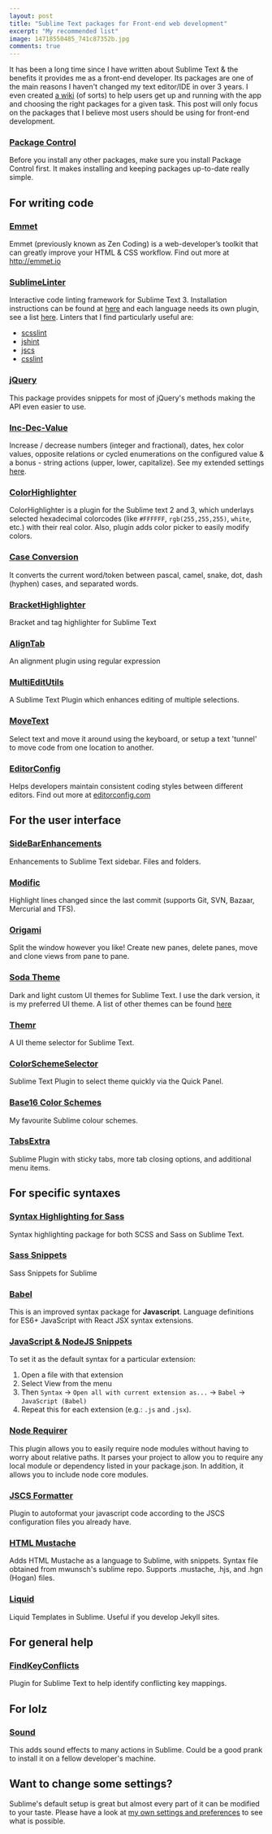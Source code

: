 ```yaml
---
layout: post
title: "Sublime Text packages for Front-end web development"
excerpt: "My recommended list"
image: 14718550485_741c87352b.jpg
comments: true
---
```

It has been a long time since I have written about Sublime Text & the benefits it provides me as a front-end developer. Its packages are one of the main reasons I haven't changed my text editor/IDE in over 3 years. I even created [a wiki](https://github.com/mrmartineau/SublimeTextSetupWiki/wiki/) (of sorts) to help users get up and running with the app and choosing the right packages for a given task. This post will only focus on the packages that I believe most users should be using for front-end development.

### [Package Control](https://sublime.wbond.net/installation)
Before you install any other packages, make sure you install Package Control first. It makes installing and keeping packages up-to-date really simple.

## For writing code
### [Emmet](https://sublime.wbond.net/packages/Emmet)
Emmet (previously known as Zen Coding) is a web-developer’s toolkit that can greatly improve your HTML & CSS workflow. Find out more at http://emmet.io

### [SublimeLinter](https://sublime.wbond.net/packages/SublimeLinter)
Interactive code linting framework for Sublime Text 3. Installation instructions can be found at [here](http://sublimelinter.readthedocs.org/en/latest/installation.html) and each language needs its own plugin, see a list [here](https://sublime.wbond.net/search/sublimelinter). Linters that I find particularly useful are:

* [scsslint](https://packagecontrol.io/packages/SublimeLinter-contrib-scss-lint)
* [jshint](https://packagecontrol.io/packages/SublimeLinter-jshint)
* [jscs](https://packagecontrol.io/packages/SublimeLinter-jscs)
* [csslint](https://packagecontrol.io/packages/SublimeLinter-csslint)

### [jQuery](https://sublime.wbond.net/packages/jQuery)
This package provides snippets for most of jQuery's methods making the API even easier to use.

### [Inc-Dec-Value](https://sublime.wbond.net/packages/Inc-Dec-Value)
Increase / decrease numbers (integer and fractional), dates, hex color values, opposite relations or cycled enumerations on the configured value & a bonus - string actions (upper, lower, capitalize). See my extended settings [here](https://github.com/mrmartineau/SublimeText3UserSettings/blob/master/inc_dec_value.sublime-settings).

### [ColorHighlighter](https://sublime.wbond.net/packages/Color%20Highlighter)
ColorHighlighter is a plugin for the Sublime text 2 and 3, which underlays selected hexadecimal colorcodes (like `#FFFFFF`, `rgb(255,255,255)`, `white`, etc.) with their real color. Also, plugin adds color picker to easily modify colors.

### [Case Conversion](https://sublime.wbond.net/packages/Case%20Conversion)
It converts the current word/token between pascal, camel, snake, dot, dash (hyphen) cases, and separated words.

### [BracketHighlighter](https://sublime.wbond.net/packages/BracketHighlighter)
Bracket and tag highlighter for Sublime Text

### [AlignTab](https://sublime.wbond.net/packages/AlignTab)
An alignment plugin using regular expression

### [MultiEditUtils](https://sublime.wbond.net/packages/MultiEditUtils)
A Sublime Text Plugin which enhances editing of multiple selections.

### [MoveText](https://packagecontrol.io/packages/MoveText)
Select text and move it around using the keyboard, or setup a text 'tunnel' to move code from one location to another.

### [EditorConfig](https://packagecontrol.io/packages/EditorConfig)
Helps developers maintain consistent coding styles between different editors. Find out more at [editorconfig.com](http://editorconfig.com)

## For the user interface

### [SideBarEnhancements](https://sublime.wbond.net/packages/SideBarEnhancements)
Enhancements to Sublime Text sidebar. Files and folders.

### [Modific](https://sublime.wbond.net/packages/Modific)
Highlight lines changed since the last commit (supports Git, SVN, Bazaar, Mercurial and TFS).

### [Origami](https://sublime.wbond.net/packages/Origami)
Split the window however you like! Create new panes, delete panes, move and clone views from pane to pane.

### [Soda Theme](https://sublime.wbond.net/packages/Theme%20-%20Soda)
Dark and light custom UI themes for Sublime Text. I use the dark version, it is my preferred UI theme. A list of other themes can be found [here](https://github.com/mrmartineau/SublimeTextSetupWiki/wiki/Interface-Themes)

### [Themr](https://sublime.wbond.net/packages/Themr)
A UI theme selector for Sublime Text.

### [ColorSchemeSelector](https://sublime.wbond.net/packages/ColorSchemeSelector)
Sublime Text Plugin to select theme quickly via the Quick Panel.

### [Base16 Color Schemes](https://sublime.wbond.net/packages/Base16%20Color%20Schemes)
My favourite Sublime colour schemes.

### [TabsExtra](https://sublime.wbond.net/packages/TabsExtra)
Sublime Plugin with sticky tabs, more tab closing options, and additional menu items.

## For specific syntaxes

### [Syntax Highlighting for Sass](https://packagecontrol.io/packages/Syntax%20Highlighting%20for%20Sass)
Syntax highlighting package for both SCSS and Sass on Sublime Text.

### [Sass Snippets](https://sublime.wbond.net/packages/SASS%20Snippets)
Sass Snippets for Sublime

### [Babel](https://packagecontrol.io/packages/Babel)
This is an improved syntax package for **Javascript**. Language definitions for ES6+ JavaScript with React JSX syntax extensions.

### [JavaScript & NodeJS Snippets](https://packagecontrol.io/packages/JavaScript%20%26%20NodeJS%20Snippets)
To set it as the default syntax for a particular extension:

1. Open a file with that extension
2. Select View from the menu
3. Then `Syntax` -> `Open all with current extension as...` -> `Babel` -> `JavaScript (Babel)`
4. Repeat this for each extension (e.g.: `.js` and `.jsx`).

### [Node Requirer](https://packagecontrol.io/packages/NodeRequirer)
This plugin allows you to easily require node modules without having to worry about relative paths. It parses your project to allow you to require any local module or dependency listed in your package.json. In addition, it allows you to include node core modules.

### [JSCS Formatter](https://packagecontrol.io/packages/JSCS-Formatter)
Plugin to autoformat your javascript code according to the JSCS configuration files you already have.

### [HTML Mustache](https://packagecontrol.io/packages/HTML%20Mustache)
Adds HTML Mustache as a language to Sublime, with snippets. Syntax file obtained from mwunsch's sublime repo. Supports .mustache, .hjs, and .hgn (Hogan) files.

### [Liquid](https://sublime.wbond.net/packages/Liquid)
Liquid Templates in Sublime. Useful if you develop Jekyll sites.

## For general help

### [FindKeyConflicts](https://sublime.wbond.net/search/FindKeyConflicts)
Plugin for Sublime Text to help identify conflicting key mappings.


## For lolz

### [Sound](https://sublime.wbond.net/packages/Sound)
This adds sound effects to many actions in Sublime. Could be a good prank to install it on a fellow developer's machine.

## Want to change some settings?
Sublime's default setup is great but almost every part of it can be modified to your taste. Please have a look at [my own settings and preferences](https://github.com/mrmartineau/SublimeText3UserSettings) to see what is possible.
